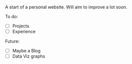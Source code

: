 A start of a personal website. Will aim to improve a lot soon.

To do:
- [ ] Projects
- [ ] Experience

Future:
- [ ] Maybe a Blog
- [ ] Data Viz graphs
